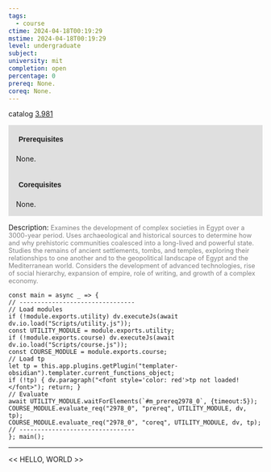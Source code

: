 ```yaml
---
tags:
  - course
ctime: 2024-04-18T00:19:29
mstime: 2024-04-18T00:19:29
level: undergraduate
subject: 
university: mit
completion: open
percentage: 0
prereq: None.
coreq: None.
---
```


catalog [3.981](http://student.mit.edu/catalog/m3b.html#3.981)

<span style="display: block; padding: 15px; background-color: rgb(100, 100, 100, 0.2);"><font id="m_prereq2978_0" style="display: block; font-family: Arial, sans-serif; font-weight: bold; padding: 5px">Prerequisites</font><br><span id="prereq2978_0">None.</span></span>
<span style="display: block; padding: 15px; background-color: rgb(100, 100, 100, 0.2);"><font id="m_coreq2978_0" style="display: block; font-family: Arial, sans-serif; font-weight: bold; padding: 5px">Corequisites</font><br><span id="coreq2978_0">None.</span></span>

<font style="">Description:</font>
<font style="color: grey; font-size: 0.8rem;">Examines the development of complex societies in Egypt over a 3000-year period. Uses archaeological and historical sources to determine how and why prehistoric communities coalesced into a long-lived and powerful state. Studies the remains of ancient settlements, tombs, and temples, exploring their relationships to one another and to the geopolitical landscape of Egypt and the Mediterranean world. Considers the development of advanced technologies, rise of social hierarchy, expansion of empire, role of writing, and growth of a complex economy.</font>

```dataviewjs
const main = async _ => {
// --------------------------------
// Load modules
if (!module.exports.utility) dv.executeJs(await dv.io.load("Scripts/utility.js"));
const UTILITY_MODULE = module.exports.utility;
if (!module.exports.course) dv.executeJs(await dv.io.load("Scripts/course.js"));
const COURSE_MODULE = module.exports.course;
// Load tp
let tp = this.app.plugins.getPlugin("templater-obsidian").templater.current_functions_object;
if (!tp) { dv.paragraph("<font style='color: red'>tp not loaded!</font>"); return; }
// Evaluate
await UTILITY_MODULE.waitForElements(`#m_prereq2978_0`, {timeout:5});
COURSE_MODULE.evaluate_req("2978_0", "prereq", UTILITY_MODULE, dv, tp);
COURSE_MODULE.evaluate_req("2978_0", "coreq", UTILITY_MODULE, dv, tp);
// --------------------------------
}; main();
```

---

<< HELLO, WORLD >>
